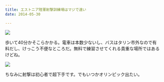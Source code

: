 ```yaml
---
title: エストニア陸軍射撃訓練場はマジで遠い
date: 2014-05-30

---
```


![](https://farm3.staticflickr.com/2909/14320376673_c446e96b34_b_d.jpg)

歩いて40分かそこらかかる。電車は本数少ないし、バスはタリン市外なので有料だし、けっこう不便なところだ。無料で練習させてくれる貴重な場所ではあるけどね。

![](https://farm4.staticflickr.com/3757/14299640984_6ea48568d5_b_d.jpg)

ちなみに射撃は初心者で超下手です。でもいつかオリンピック出たい。
